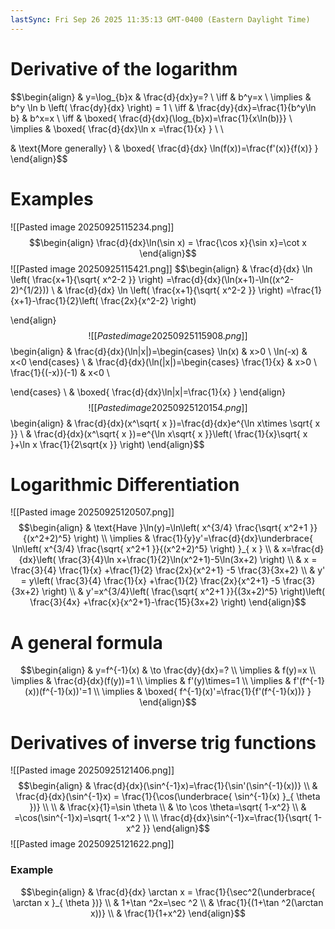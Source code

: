 ```yaml
---
lastSync: Fri Sep 26 2025 11:35:13 GMT-0400 (Eastern Daylight Time)
---
```

# Derivative of the logarithm
$$\begin{align} 
 & y=\log_{b}x  & \frac{d}{dx}y=? \\
\iff & b^y=x \\
\implies & b^y \ln b \left( \frac{dy}{dx} \right) = 1 \\
\iff & \frac{dy}{dx}=\frac{1}{b^y\ln b} & b^x=x \\
\iff & \boxed{ \frac{d}{dx}(\log_{b}x)=\frac{1}{x\ln(b)}} \\
\implies &  \boxed{ \frac{d}{dx}\ln x =\frac{1}{x} } \\ \\

 & \text{More generally} \\
 & \boxed{ \frac{d}{dx} \ln(f(x))=\frac{f'(x)}{f(x)} }
\end{align}$$
# Examples
![[Pasted image 20250925115234.png]]
$$\begin{align}
\frac{d}{dx}\ln(\sin x) = \frac{\cos x}{\sin x}=\cot x
\end{align}$$
![[Pasted image 20250925115421.png]]
$$\begin{align}
 & \frac{d}{dx} \ln \left( \frac{x+1}{\sqrt{ x^2-2 }} \right) =\frac{d}{dx}(\ln(x+1)-\ln((x^2-2)^{1/2})) \\
& \frac{d}{dx} \ln \left( \frac{x+1}{\sqrt{ x^2-2 }} \right) =\frac{1}{x+1}-\frac{1}{2}\left( \frac{2x}{x^2-2} \right)

\end{align}$$
![[Pasted image 20250925115908.png]]
$$\begin{align}
 & \frac{d}{dx}(\ln|x|)=\begin{cases}
\ln(x) & x>0 \\
\ln(-x) & x<0
\end{cases} \\
 & \frac{d}{dx}(\ln(|x|)=\begin{cases}
\frac{1}{x} & x>0 \\
\frac{1}{(-x)}(-1) & x<0 \\

\end{cases} \\
 & \boxed{ \frac{d}{dx}\ln|x|=\frac{1}{x} }
\end{align}$$
![[Pasted image 20250925120154.png]]
$$\begin{align}
 & \frac{d}{dx}(x^\sqrt{ x })=\frac{d}{dx}e^{\ln x\times \sqrt{ x }} \\
 & \frac{d}{dx}(x^\sqrt{ x })=e^{\ln x\sqrt{ x }}\left( \frac{1}{x}\sqrt{ x }+\ln x \frac{1}{2\sqrt{x }} \right)
\end{align}$$
# Logarithmic Differentiation
![[Pasted image 20250925120507.png]]
$$\begin{align}
 & \text{Have }\ln(y)=\ln\left( x^{3/4} \frac{\sqrt{ x^2+1 }}{(x^2+2)^5} \right) \\
\implies & \frac{1}{y}y'=\frac{d}{dx}\underbrace{ \ln\left( x^{3/4} \frac{\sqrt{ x^2+1 }}{(x^2+2)^5} \right) }_{ x } \\
 & x=\frac{d}{dx}\left( \frac{3}{4}\ln x+\frac{1}{2}\ln(x^2+1)-5\ln(3x+2) \right) \\
 & x = \frac{3}{4} \frac{1}{x} +\frac{1}{2} \frac{2x}{x^2+1} -5 \frac{3}{3x+2} \\
 & y' = y\left( \frac{3}{4} \frac{1}{x} +\frac{1}{2} \frac{2x}{x^2+1} -5 \frac{3}{3x+2} \right) \\
 & y'=x^{3/4}\left( \frac{\sqrt{ x^2+1 }}{(3x+2)^5} \right)\left( \frac{3}{4x} +\frac{x}{x^2+1}-\frac{15}{3x+2} \right)
\end{align}$$
# A general formula
$$\begin{align}
 & y=f^{-1}(x)  & \to \frac{dy}{dx}=? \\
\implies & f(y)=x \\
\implies  & \frac{d}{dx}(f(y))=1 \\
\implies & f'(y)\times=1 \\
\implies & f'(f^{-1}(x))(f^{-1}(x))'=1 \\
\implies & \boxed{ f^{-1}(x)'=\frac{1}{f'(f^{-1}(x))} }
\end{align}$$
# Derivatives of inverse trig functions
![[Pasted image 20250925121406.png]]
$$\begin{align}
 & \frac{d}{dx}(\sin^{-1}x)=\frac{1}{\sin'(\sin^{-1}(x))} \\
 & \frac{d}{dx}(\sin^{-1}x) = \frac{1}{\cos(\underbrace{ \sin^{-1}(x) }_{ \theta })} \\ \\
 & \frac{x}{1}=\sin \theta \\
 & \to \cos \theta=\sqrt{ 1-x^2} \\
 & =\cos(\sin^{-1}x)=\sqrt{ 1-x^2 } \\
 \\
\frac{d}{dx}\sin^{-1}x=\frac{1}{\sqrt{ 1-x^2 }}
\end{align}$$
![[Pasted image 20250925121622.png]]
### Example
$$\begin{align}
 & \frac{d}{dx} \arctan x = \frac{1}{\sec^2(\underbrace{ \arctan x }_{ \theta })}  \\
 & 1+\tan ^2x=\sec ^2 \\
 & \frac{1}{(1+\tan ^2(\arctan x))} \\
 & \frac{1}{1+x^2}
\end{align}$$